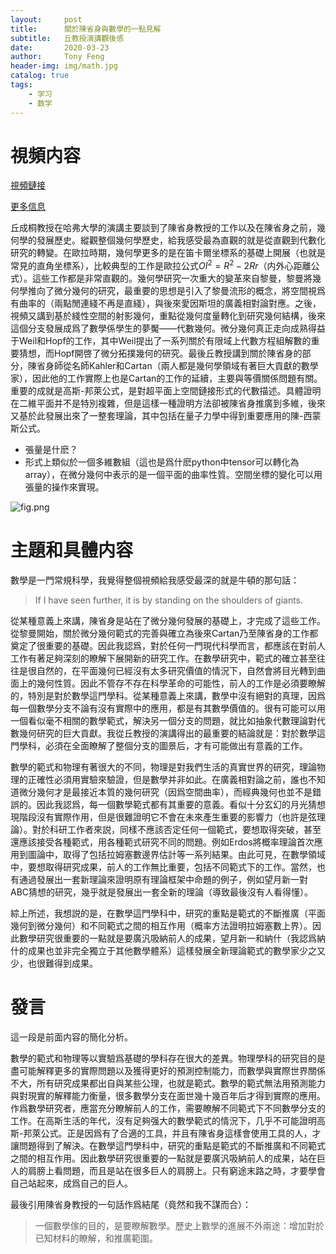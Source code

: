 ```yaml
---
layout:     post
title:      關於陳省身與數學的一點見解
subtitle:   丘教授演講觀後感
date:       2020-03-23
author:     Tony Feng
header-img: img/math.jpg
catalog: true
tags:
    - 学习
    - 数学
---
```


# 視頻内容

[視頻鏈接](https://www.youtube.com/watch?v=YHQtmsGBsqs&t=2287s)

[更多信息](https://cmsa.fas.harvard.edu/literature-lecture-series/)

丘成桐教授在哈弗大學的演講主要談到了陳省身教授的工作以及在陳省身之前，幾何學的發展歷史。縱觀整個幾何學歷史，給我感受最為直觀的就是從直觀到代數化研究的轉變。在歐拉時期，幾何學更多的是在笛卡爾坐標系的基礎上開展（也就是常見的直角坐標系），比較典型的工作是歐拉公式$OI^2=R^2-2Rr$（内外心距離公式）。這些工作都是非常直觀的。幾何學研究一次重大的變革來自黎曼，黎曼將幾何學推向了微分幾何的研究，最重要的思想是引入了黎曼流形的概念，將空間視爲有曲率的（兩點閒連綫不再是直綫），與後來愛因斯坦的廣義相對論對應。之後，視頻又講到基於綫性空間的射影幾何，重點從幾何度量轉化到研究幾何結構，後來這個分支發展成爲了數學係學生的夢魘——代數幾何。微分幾何真正走向成熟得益于Weil和Hopf的工作，其中Weil提出了一系列關於有限域上代數方程組解數的重要猜想，而Hopf開啓了微分拓撲幾何的研究。最後丘教授講到關於陳省身的部分，陳省身師從名師Kahler和Cartan（兩人都是幾何學領域有著巨大貢獻的數學家），因此他的工作實際上也是Cartan的工作的延續，主要與等價關係問題有關。重要的成就是高斯-邦萊公式，是對超平面上空間鏈接形式的代數描述。具體證明在二維平面并不是特別複雜，但是這樣一種證明方法卻被陳省身推廣到多維，後來又基於此發展出來了一整套理論，其中包括在量子力學中得到重要應用的陳-西蒙斯公式。

* 張量是什麽？
* 形式上類似於一個多維數組（這也是爲什麽python中tensor可以轉化為array），在微分幾何中表示的是一個平面的曲率性質。空間坐標的變化可以用張量的操作來實現。

![fig.png](https://i.loli.net/2020/03/21/1pYAbVljKzdUFxT.png)

# 主題和具體内容

數學是一門常規科學，我覺得整個視頻給我感受最深的就是牛頓的那句話：

> If I have seen further, it is by standing on the shoulders of giants.

從某種意義上來講，陳省身是站在了微分幾何發展的基礎上，才完成了這些工作。從黎曼開始，關於微分幾何範式的完善與確立為後來Cartan乃至陳省身的工作都奠定了很重要的基礎。因此我認爲，對於任何一門現代科學而言，都應該在對前人工作有著足夠深刻的瞭解下展開新的研究工作。在數學研究中，範式的確立甚至往往是很自然的，在平面幾何已經沒有太多研究價值的情況下，自然會將目光轉到曲面上的幾何性質。因此不管存不存在科學革命的可能性，前人的工作是必須要瞭解的，特別是對於數學這門學科。從某種意義上來講，數學中沒有絕對的真理，因爲每一個數學分支不論有沒有實際中的應用，都是有其數學價值的。很有可能可以用一個看似毫不相關的數學範式，解決另一個分支的問題，就比如抽象代數理論對代數幾何研究的巨大貢獻。我從丘教授的演講得出的最重要的結論就是：對於數學這門學科，必須在全面瞭解了整個分支的圖景后，才有可能做出有意義的工作。

數學的範式和物理有著很大的不同，物理是對我們生活的真實世界的研究，理論物理的正確性必須用實驗來驗證，但是數學并非如此。在廣義相對論之前，誰也不知道微分幾何才是最接近本質的幾何研究（因爲空間曲率），而經典幾何也並不是錯誤的。因此我認爲，每一個數學範式都有其重要的意義。看似十分玄幻的月光猜想現階段沒有實際作用，但是很難證明它不會在未來產生重要的影響力（也許是弦理論）。對於科研工作者來説，同樣不應該否定任何一個範式，要想取得突破，甚至還應該接受各種範式，用各種範式研究不同的問題。例如Erdos將概率理論首次應用到圖論中，取得了包括拉姆塞數邊界估計等一系列結果。由此可見，在數學領域中，要想取得研究成果，前人的工作無比重要，包括不同範式下的工作。當然，也有通過發展出一套新理論來證明原有理論框架中命題的例子，例如望月新一對ABC猜想的研究，幾乎就是發展出一套全新的理論（導致最後沒有人看得懂）。

綜上所述，我想説的是，在數學這門學科中，研究的重點是範式的不斷推廣（平面幾何到微分幾何）和不同範式之間的相互作用（概率方法證明拉姆塞數上界）。因此數學研究很重要的一點就是要廣汎吸納前人的成果，望月新一和納什（我認爲納什的成果也並非完全獨立于其他數學體系）這樣發展全新理論範式的數學家少之又少，也很難得到成果。

# 發言

這一段是前面内容的簡化分析。

數學的範式和物理等以實驗爲基礎的學科存在很大的差異。物理學科的研究目的是盡可能解釋更多的實際問題以及獲得更好的預測控制能力，而數學與實際世界關係不大，所有研究成果都出自與某些公理，也就是範式。數學的範式無法用預測能力與對現實的解釋能力衡量，很多數學分支在面世幾十幾百年后才得到實際的應用。作爲數學研究者，應當充分瞭解前人的工作，需要瞭解不同範式下不同數學分支的工作。在高斯生活的年代，沒有足夠强大的數學範式的情況下，几乎不可能證明高斯-邦萊公式。正是因爲有了合適的工具，并且有陳省身這樣會使用工具的人，才讓問題得到了解決。在數學這門學科中，研究的重點是範式的不斷推廣和不同範式之間的相互作用。因此數學研究很重要的一點就是要廣汎吸納前人的成果，站在巨人的肩膀上看問題，而且是站在很多巨人的肩膀上。只有窮途末路之時，才要學會自己站起來，成爲自己的巨人。

最後引用陳省身教授的一句話作爲結尾（竟然和我不謀而合）：

> 一個數學傢的目的，是要瞭解數學。歷史上數學的進展不外兩途：增加對於已知材料的瞭解，和推廣範圍。